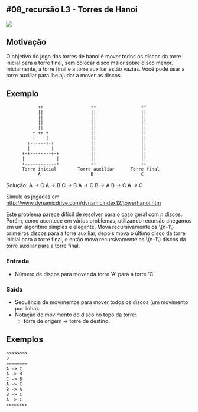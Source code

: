 ## #08_recursão L3 - Torres de Hanoi


![](__capa.jpg)

## Motivação

O objetivo do jogo das torres de hanoi é mover todos os discos da torre inicial para a torre final, sem colocar disco maior sobre disco menor. Inicialmente, a torre final e a torre auxiliar estão vazias. Você pode usar a torre auxiliar para lhe ajudar a mover os discos.

## Exemplo

                ++                  ++                 ++
                ||                  ||                 ||
                ||                  ||                 ||
                ||                  ||                 ||
                ||                  ||                 ||
              +-++-+                ||                 ||
              |    |                ||                 ||
            +-+----+-+              ||                 ||
            |        |              ||                 ||
          +-+--------+-+            ||                 ||
          |            |            ||                 ||
          +------------+            ++                 ++
          Torre inicial        Torre auxiliar      Torre final
                A                   B                  C

Solução:
A -> C
A -> B
C -> B
A -> C
B -> A
B -> C
A -> C

Simule as jogadas em
http://www.dynamicdrive.com/dynamicindex12/towerhanoi.htm

Este problema parece difícil de resolver para o caso geral com _n_ discos. Porém, como acontece em vários problemas, utilizando recursão chegamos em um algoritmo simples e elegante. Mova recursivamente os \\(n-1\\) primeiros discos para a torre auxiliar, depois mova o último disco da torre inicial para a torre final, e então mova recursivamente os \\(n-1\\) discos da torre auxiliar para a torre final.

### Entrada

- Número de discos para mover da torre 'A' para a torre 'C'.

### Saída

- Sequência de movimentos para mover todos os discos (um movimento por linha). 
- Notação do movimento do disco no topo da torre: 
    * torre de origem -> torre de destino.

## Exemplos

```
>>>>>>>>
3
========
A -> C
A -> B
C -> B
A -> C
B -> A
B -> C
A -> C
<<<<<<<<
```

